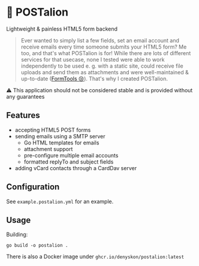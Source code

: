 # 📃 POSTalion

Lightweight & painless HTML5 form backend

> Ever wanted to simply list a few fields, set an email account and receive emails every time someone submits your HTML5 form?
> Me too, and that's what POSTalion is for! While there are lots of different services for that usecase, none I tested were able
> to work independently to be used e. g. with a static site, could receive file uploads and send them as attachments and were
> well-maintained & up-to-date ([FormTools 😢](https://github.com/formtools/core)). That's why I created POSTalion.

⚠️ This application should not be considered stable and is provided without any guarantees

## Features

- accepting HTML5 POST forms
- sending emails using a SMTP server
  - Go HTML templates for emails
  - attachment support
  - pre-configure multiple email accounts
  - formatted replyTo and subject fields
- adding vCard contacts through a CardDav server

## Configuration

See `example.postalion.yml` for an example.

## Usage

Building:

`go build -o postalion .`

There is also a Docker image under `ghcr.io/denyskon/postalion:latest`
